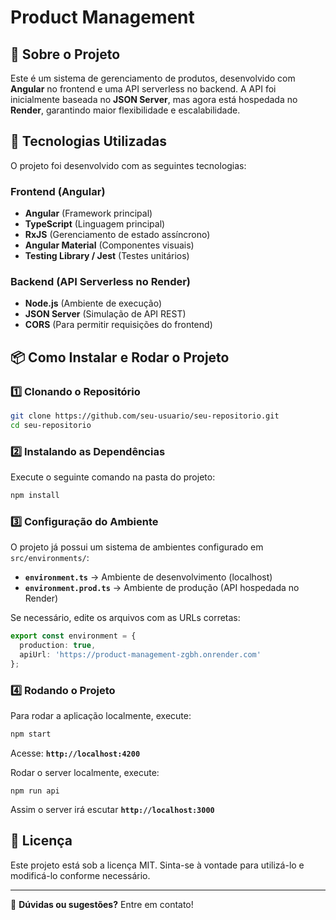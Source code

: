 # Product Management

## 📌 Sobre o Projeto

Este é um sistema de gerenciamento de produtos, desenvolvido com **Angular** no frontend e uma API serverless no backend. A API foi inicialmente baseada no **JSON Server**, mas agora está hospedada no **Render**, garantindo maior flexibilidade e escalabilidade.

## 🚀 Tecnologias Utilizadas

O projeto foi desenvolvido com as seguintes tecnologias:

### **Frontend (Angular)**

- **Angular** (Framework principal)
- **TypeScript** (Linguagem principal)
- **RxJS** (Gerenciamento de estado assíncrono)
- **Angular Material** (Componentes visuais)
- **Testing Library / Jest** (Testes unitários)

### **Backend (API Serverless no Render)**

- **Node.js** (Ambiente de execução)
- **JSON Server** (Simulação de API REST)
- **CORS** (Para permitir requisições do frontend)

## 📦 Como Instalar e Rodar o Projeto

### **1️⃣ Clonando o Repositório**

```bash
git clone https://github.com/seu-usuario/seu-repositorio.git
cd seu-repositorio
```

### **2️⃣ Instalando as Dependências**

Execute o seguinte comando na pasta do projeto:

```bash
npm install
```

### **3️⃣ Configuração do Ambiente**

O projeto já possui um sistema de ambientes configurado em `src/environments/`:

- **`environment.ts`** → Ambiente de desenvolvimento (localhost)
- **`environment.prod.ts`** → Ambiente de produção (API hospedada no Render)

Se necessário, edite os arquivos com as URLs corretas:

```typescript
export const environment = {
  production: true,
  apiUrl: 'https://product-management-zgbh.onrender.com'
};
```

### **4️⃣ Rodando o Projeto**

Para rodar a aplicação localmente, execute:

```bash
npm start
```

Acesse: **`http://localhost:4200`**

Rodar o server localmente, execute: 

```
npm run api
```

Assim o server irá escutar **`http://localhost:3000`**


## 📄 Licença

Este projeto está sob a licença MIT. Sinta-se à vontade para utilizá-lo e modificá-lo conforme necessário.

---

📢 **Dúvidas ou sugestões?** Entre em contato!

